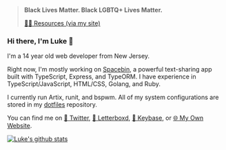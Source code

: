 > **Black Lives Matter. Black LGBTQ+ Lives Matter.**
>
> [✊🏿 Resources (via my site)](https://lukewhrit.xyz/resources.html)

### Hi there, I'm Luke 👋

I'm a 14 year old web developer from New Jersey.

Right now, I'm mostly working on [Spacebin](spacebin-org/spacebin), a powerful text-sharing app built with TypeScript, Express, and TypeORM. I have experience in TypeScript/JavaScript, HTML/CSS, Golang, and Ruby.

I currently run Artix, runit, and bspwm. All of my system configurations are stored in my [dotfiles](lukewhrit/dotfiles) repository.

You can find me on [🦜 Twitter](https://twitter.com/luke_324), [🎥 Letterboxd](https://letterboxd.com/Luke_324/), [🔑 Keybase](https://keybase.io/luke324), or [🌐 My Own Website](https://lukewhrit.xyz).

[![Luke's github stats](https://github-readme-stats.vercel.app/api?username=lukewhrit)](https://github.com/anuraghazra/github-readme-stats)
